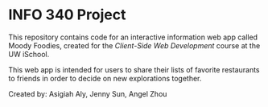 # INFO 340 Project

This repository contains code for an interactive information web app called Moody Foodies, created for the _Client-Side Web Development_ course at the UW iSchool.

This web app is intended for users to share their lists of favorite restaurants to friends in order to decide on new explorations together.

Created by: Asigiah Aly, Jenny Sun, Angel Zhou